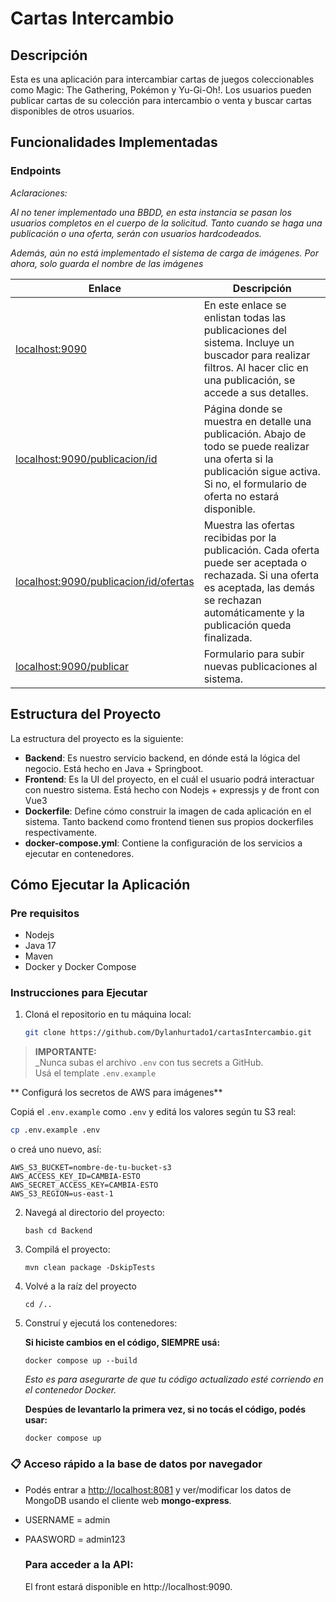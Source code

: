 # Cartas Intercambio

## Descripción
Esta es una aplicación para intercambiar cartas de juegos coleccionables como Magic: The Gathering, Pokémon y Yu-Gi-Oh!. Los usuarios pueden publicar cartas de su colección para intercambio o venta y buscar cartas disponibles de otros usuarios.

## Funcionalidades Implementadas

### Endpoints

*Aclaraciones:*

*Al no tener implementado una BBDD, en esta instancia se pasan los usuarios completos en el cuerpo de la solicitud. Tanto cuando se haga una publicación o una oferta, serán con usuarios hardcodeados.*

*Además, aún no está implementado el sistema de carga de imágenes. Por ahora, solo guarda el nombre de las imágenes*

| **Enlace**                                                        | **Descripción**   |
|-------------------------------------------------------------------|-----|
| [localhost:9090](http://localhost:9090)                           | En este enlace se enlistan todas las publicaciones del sistema. Incluye un buscador para realizar filtros. Al hacer clic en una publicación, se accede a sus detalles. |
| [localhost:9090/publicacion/id](http://localhost:9090/publicacion/id) | Página donde se muestra en detalle una publicación. Abajo de todo se puede realizar una oferta si la publicación sigue activa. Si no, el formulario de oferta no estará disponible. |
| [localhost:9090/publicacion/id/ofertas](http://localhost:9090/publicacion/id/ofertas) | Muestra las ofertas recibidas por la publicación. Cada oferta puede ser aceptada o rechazada. Si una oferta es aceptada, las demás se rechazan automáticamente y la publicación queda finalizada. |
| [localhost:9090/publicar](http://localhost:9090/publicar)     | Formulario para subir nuevas publicaciones al sistema.                                                                                                      |

## Estructura del Proyecto

La estructura del proyecto es la siguiente:

- **Backend**: Es nuestro servicio backend, en dónde está la lógica del negocio. Está hecho en Java + Springboot.
- **Frontend**: Es la UI del proyecto, en el cuál el usuario podrá interactuar con nuestro sistema. Está hecho con Nodejs + expressjs y de front con Vue3 
- **Dockerfile**: Define cómo construir la imagen de cada aplicación en el sistema. Tanto backend como frontend tienen sus propios dockerfiles respectivamente.
- **docker-compose.yml**: Contiene la configuración de los servicios a ejecutar en contenedores.

## Cómo Ejecutar la Aplicación

### Pre requisitos

- Nodejs
- Java 17
- Maven
- Docker y Docker Compose

### Instrucciones para Ejecutar

1. Cloná el repositorio en tu máquina local:
   ```bash
   git clone https://github.com/Dylanhurtado1/cartasIntercambio.git


> **IMPORTANTE:**  
> _Nunca subas el archivo `.env` con tus secrets a GitHub.  
> Usá el template `.env.example`

** Configurá los secretos de AWS para imágenes**

Copiá el `.env.example` como `.env` y editá los valores según tu S3 real:

```bash
cp .env.example .env
``` 

o creá uno nuevo, así:

```
AWS_S3_BUCKET=nombre-de-tu-bucket-s3
AWS_ACCESS_KEY_ID=CAMBIA-ESTO
AWS_SECRET_ACCESS_KEY=CAMBIA-ESTO
AWS_S3_REGION=us-east-1
```



2. Navegá al directorio del proyecto:

    ```bash cd Backend```

3. Compilá el proyecto:

    ```mvn clean package -DskipTests```

4. Volvé a la raíz del proyecto

    ```cd /..```

5. Construí y ejecutá los contenedores:

    **Si hiciste cambios en el código, SIEMPRE usá:**
    
    ```docker compose up --build```
    
   *Esto es para asegurarte de que tu código actualizado esté corriendo en el contenedor Docker.*
    
   **Despúes de levantarlo la primera vez, si no tocás el código, podés usar:**
    
    ```docker compose up```

### 📋 Acceso rápido a la base de datos por navegador

- Podés entrar a [http://localhost:8081](http://localhost:8081) y ver/modificar los datos de MongoDB usando el cliente web **mongo-express**.
- USERNAME = admin
- PAASWORD = admin123
    
    ### Para acceder a la API:
    
    El front estará disponible en http://localhost:9090.



